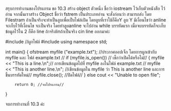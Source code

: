 สรุบการทำงานของโปรแกรม ขอ 10.3
สร้าง object ตัวหนึ่ง ชื่อว่า iostream ไว้เก็บตัวหนังสือ ไว้อ่าน
จากนั้นเราสร้าง Object ชื่อว่า fstrem เป็นประเภทอ่าน
จะสั่งก่อนว่า สามารถส่ง โดย Filestram
ถ้าเป็นจริงจะทำเป็นลูบเพื่อเป็บไฟล์เปิด โดยลูบที่เราใช้ก็คือY
ลูบ Y มีเงื่อนไขว่า anline จะเก็บไว้ที่เงื่อนไข จะเป็นจริง
โดยทำลูบanline จะไปอ่าน while บรรทัดแรก เมื่อจบบรรทัดก็จะเก็บข้อมูลไว้ใน 2 ก็คือ line ถ้าจริงlinถ้าเป็นจริง cin line ออกมาค่ะ

#include <iostream> //ผูกไฟล์
#include <fstream>
using namespace std;


int main() {
    ofstream myfile ("example.txt"); //ประกาศออปเจ็ก โดยการผูกเข้ากับ myfile และ ไฟล์ example.txt //
    if (myfile.is_open()) // เช็กว่าเปิดได้หรือไม่//
    {
        myfile << "This is a line.\n";// การเขียนข้อมูลไปที่ myfile ลงในไฟล์ example.txt //
        myfile << "This is another line.\n"; //เขียนข้อมูลใน myfile ว่า This is another line และการขึ้นบรรทัดใหม่//
        myfile.close(); //ปิดไฟล์//
    }
    else cout << "Unable to open file";

        return 0; //จบโปรแกรม//
}

จบการทำงานที่ 10.3 ค่ะ







